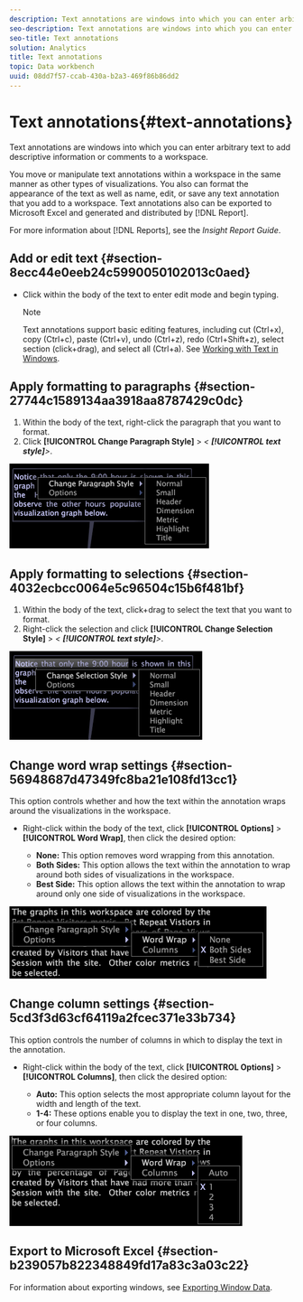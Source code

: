 ```yaml
---
description: Text annotations are windows into which you can enter arbitrary text to add descriptive information or comments to a workspace.
seo-description: Text annotations are windows into which you can enter arbitrary text to add descriptive information or comments to a workspace.
seo-title: Text annotations
solution: Analytics
title: Text annotations
topic: Data workbench
uuid: 08dd7f57-ccab-430a-b2a3-469f86b86dd2
---
```


# Text annotations{#text-annotations}

Text annotations are windows into which you can enter arbitrary text to add descriptive information or comments to a workspace.

You move or manipulate text annotations within a workspace in the same manner as other types of visualizations. You also can format the appearance of the text as well as name, edit, or save any text annotation that you add to a workspace. Text annotations also can be exported to Microsoft Excel and generated and distributed by [!DNL Report].

For more information about [!DNL Reports], see the *Insight Report Guide*.

## Add or edit text {#section-8ecc44e0eeb24c5990050102013c0aed}

* Click within the body of the text to enter edit mode and begin typing.

  >[!NOTE]
  >
  >Text annotations support basic editing features, including cut (Ctrl+x), copy (Ctrl+c), paste (Ctrl+v), undo (Ctrl+z), redo (Ctrl+Shift+z), select section (click+drag), and select all (Ctrl+a). See [Working with Text in Windows](../../../../home/c-get-started/c-wk-win-wksp/c-work-text-win.md#concept-f1222434bf954767808e94b955945c8d).

## Apply formatting to paragraphs {#section-27744c1589134aa3918aa8787429c0dc}

1. Within the body of the text, right-click the paragraph that you want to format. 
1. Click **[!UICONTROL Change Paragraph Style]** > *< **[!UICONTROL text style]**>*.

![](assets/mnu_Text_Paragraph.png)

## Apply formatting to selections {#section-4032ecbcc0064e5c96504c15b6f481bf}

1. Within the body of the text, click+drag to select the text that you want to format. 
1. Right-click the selection and click **[!UICONTROL Change Selection Style]** > *< **[!UICONTROL text style]**>*.

![](assets/mnu_Text_Selection.png)

## Change word wrap settings {#section-56948687d47349fc8ba21e108fd13cc1}

This option controls whether and how the text within the annotation wraps around the visualizations in the workspace.

* Right-click within the body of the text, click **[!UICONTROL Options]** > **[!UICONTROL Word Wrap]**, then click the desired option:

    * **None:** This option removes word wrapping from this annotation. 
    * **Both Sides:** This option allows the text within the annotation to wrap around both sides of visualizations in the workspace. 
    * **Best Side:** This option allows the text within the annotation to wrap around only one side of visualizations in the workspace.

![](assets/mnu_Text_OptionsWrap.png)

## Change column settings {#section-5cd3f3d63cf64119a2fcec371e33b734}

This option controls the number of columns in which to display the text in the annotation.

* Right-click within the body of the text, click **[!UICONTROL Options]** > **[!UICONTROL Columns]**, then click the desired option:

    * **Auto:** This option selects the most appropriate column layout for the width and length of the text. 
    * **1-4:** These options enable you to display the text in one, two, three, or four columns.

![](assets/mnu_Text_OptionsColumns.png)

## Export to Microsoft Excel {#section-b239057b822348849fd17a83c3a03c22}

For information about exporting windows, see [Exporting Window Data](../../../../home/c-get-started/c-wk-win-wksp/c-exp-win-data.md#concept-8df61d64ed434cc5a499023c44197349). 
